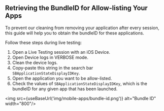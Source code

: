 ## Retrieving the BundleID for Allow-listing Your Apps

To prevent our cleaning from removing your application after every session, this guide will help you to obtain the bundleID for these applications. 

Follow these steps during live testing:

1. Open a Live Testing session with an iOS Device.
2. Open Device logs in VERBOSE mode.
3. Clean the device logs.
4. Copy-paste this string in the search bar `SBApplicationStateDisplayIDKey`.
5. Open the application you want to be allow-listed.
6. Check the values of `SBApplicationStateDisplayIDKey`, which is the bundleID for any given app that has been launched.

<img src={useBaseUrl('img/mobile-apps/bundle-id.png')} alt="Bundle ID" width="800"/>
